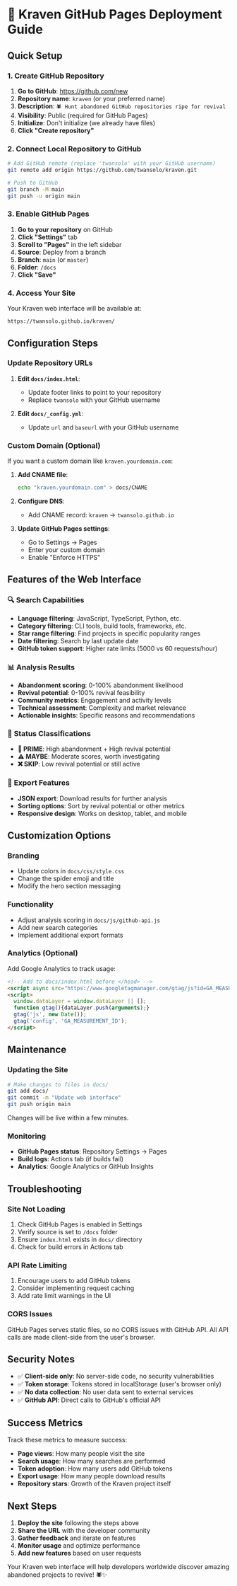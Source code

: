 # 🚀 Kraven GitHub Pages Deployment Guide

## Quick Setup

### 1. Create GitHub Repository

1. **Go to GitHub**: https://github.com/new
2. **Repository name**: `kraven` (or your preferred name)
3. **Description**: `🕷️ Hunt abandoned GitHub repositories ripe for revival`
4. **Visibility**: Public (required for GitHub Pages)
5. **Initialize**: Don't initialize (we already have files)
6. **Click "Create repository"**

### 2. Connect Local Repository to GitHub

```bash
# Add GitHub remote (replace 'twansolo' with your GitHub username)
git remote add origin https://github.com/twansolo/kraven.git

# Push to GitHub
git branch -M main
git push -u origin main
```

### 3. Enable GitHub Pages

1. **Go to your repository** on GitHub
2. **Click "Settings"** tab
3. **Scroll to "Pages"** in the left sidebar
4. **Source**: Deploy from a branch
5. **Branch**: `main` (or `master`)
6. **Folder**: `/docs`
7. **Click "Save"**

### 4. Access Your Site

Your Kraven web interface will be available at:
```
https://twansolo.github.io/kraven/
```

## Configuration Steps

### Update Repository URLs

1. **Edit `docs/index.html`**:
   - Update footer links to point to your repository
   - Replace `twansolo` with your GitHub username

2. **Edit `docs/_config.yml`**:
   - Update `url` and `baseurl` with your GitHub username

### Custom Domain (Optional)

If you want a custom domain like `kraven.yourdomain.com`:

1. **Add CNAME file**:
   ```bash
   echo "kraven.yourdomain.com" > docs/CNAME
   ```

2. **Configure DNS**:
   - Add CNAME record: `kraven` → `twansolo.github.io`

3. **Update GitHub Pages settings**:
   - Go to Settings → Pages
   - Enter your custom domain
   - Enable "Enforce HTTPS"

## Features of the Web Interface

### 🔍 **Search Capabilities**
- **Language filtering**: JavaScript, TypeScript, Python, etc.
- **Category filtering**: CLI tools, build tools, frameworks, etc.
- **Star range filtering**: Find projects in specific popularity ranges
- **Date filtering**: Search by last update date
- **GitHub token support**: Higher rate limits (5000 vs 60 requests/hour)

### 📊 **Analysis Results**
- **Abandonment scoring**: 0-100% abandonment likelihood
- **Revival potential**: 0-100% revival feasibility
- **Community metrics**: Engagement and activity levels
- **Technical assessment**: Complexity and market relevance
- **Actionable insights**: Specific reasons and recommendations

### 🎯 **Status Classifications**
- **🎯 PRIME**: High abandonment + High revival potential
- **⚠️ MAYBE**: Moderate scores, worth investigating
- **❌ SKIP**: Low revival potential or still active

### 💾 **Export Features**
- **JSON export**: Download results for further analysis
- **Sorting options**: Sort by revival potential or other metrics
- **Responsive design**: Works on desktop, tablet, and mobile

## Customization Options

### Branding
- Update colors in `docs/css/style.css`
- Change the spider emoji and title
- Modify the hero section messaging

### Functionality
- Adjust analysis scoring in `docs/js/github-api.js`
- Add new search categories
- Implement additional export formats

### Analytics (Optional)
Add Google Analytics to track usage:

```html
<!-- Add to docs/index.html before </head> -->
<script async src="https://www.googletagmanager.com/gtag/js?id=GA_MEASUREMENT_ID"></script>
<script>
  window.dataLayer = window.dataLayer || [];
  function gtag(){dataLayer.push(arguments);}
  gtag('js', new Date());
  gtag('config', 'GA_MEASUREMENT_ID');
</script>
```

## Maintenance

### Updating the Site
```bash
# Make changes to files in docs/
git add docs/
git commit -m "Update web interface"
git push origin main
```

Changes will be live within a few minutes.

### Monitoring
- **GitHub Pages status**: Repository Settings → Pages
- **Build logs**: Actions tab (if builds fail)
- **Analytics**: Google Analytics or GitHub Insights

## Troubleshooting

### Site Not Loading
1. Check GitHub Pages is enabled in Settings
2. Verify source is set to `/docs` folder
3. Ensure `index.html` exists in `docs/` directory
4. Check for build errors in Actions tab

### API Rate Limiting
1. Encourage users to add GitHub tokens
2. Consider implementing request caching
3. Add rate limit warnings in the UI

### CORS Issues
GitHub Pages serves static files, so no CORS issues with GitHub API.
All API calls are made client-side from the user's browser.

## Security Notes

- ✅ **Client-side only**: No server-side code, no security vulnerabilities
- ✅ **Token storage**: Tokens stored in localStorage (user's browser only)
- ✅ **No data collection**: No user data sent to external services
- ✅ **GitHub API**: Direct calls to GitHub's official API

## Success Metrics

Track these metrics to measure success:
- **Page views**: How many people visit the site
- **Search usage**: How many searches are performed
- **Token adoption**: How many users add GitHub tokens
- **Export usage**: How many people download results
- **Repository stars**: Growth of the Kraven project itself

## Next Steps

1. **Deploy the site** following the steps above
2. **Share the URL** with the developer community
3. **Gather feedback** and iterate on features
4. **Monitor usage** and optimize performance
5. **Add new features** based on user requests

Your Kraven web interface will help developers worldwide discover amazing abandoned projects to revive! 🕷️✨
